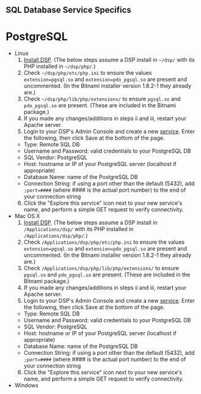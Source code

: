 ## <a name="top"></a>SQL Database Service Specifics

# <a name="postgresql"></a>PostgreSQL

* Linux
  1. [Install DSP](Install-on-Linux). (The below steps assume a DSP install in `~/dsp/` with its PHP installed in `~/dsp/php/`.)
  2. Check `~/dsp/php/etc/php.ini` to ensure the values `extension=pgsql.so` and `extension=pdo_pgsql.so` are present and uncommented. (In the Bitnami installer version 1.8.2-1 they already are.)
  3. Check `~/dsp/php/lib/php/extensions/` to ensure `pgsql.so` and `pdo_pgsql.so` are present. (These are included in the Bitnami package.)
  4. If you made any changes/additions in steps ii and iii, restart your Apache server.
  5. Login to your DSP's Admin Console and create a new [service](Services). Enter the following, then click Save at the bottom of the page.
    * Type: Remote SQL DB
    * Username and Password: valid credentials to your PostgreSQL DB
    * SQL Vendor: PostgreSQL
    * Host: hostname or IP of your PostgreSQL server (localhost if appropriate)
    * Database Name: name of the PostgreSQL DB
    * Connection String: if using a port other than the default (5432), add `;port=####` (where #### is the actual port number) to the end of your connection string
  6. Click the "Explore this service" icon next to your new service's name, and perform a simple GET request to verify connectivity.
* Mac OS X
  1. [Install DSP](Install-Mac-OS-X). (The below steps assume a DSP install in `/Applications/dsp/` with its PHP installed in `/Applications/dsp/php/`.)
  2. Check `/Applications/dsp/php/etc/php.ini` to ensure the values `extension=pgsql.so` and `extension=pdo_pgsql.so` are present and uncommented. (In the Bitnami installer version 1.8.2-1 they already are.)
  3. Check `/Applications/dsp/php/lib/php/extensions/` to ensure `pgsql.so` and `pdo_pgsql.so` are present. (These are included in the Bitnami package.)
  4. If you made any changes/additions in steps ii and iii, restart your Apache server.
  5. Login to your DSP's Admin Console and create a new [service](Services). Enter the following, then click Save at the bottom of the page.
    * Type: Remote SQL DB
    * Username and Password: valid credentials to your PostgreSQL DB
    * SQL Vendor: PostgreSQL
    * Host: hostname or IP of your PostgreSQL server (localhost if appropriate)
    * Database Name: name of the PostgreSQL DB
    * Connection String: if using a port other than the default (5432), add `;port=####` (where #### is the actual port number) to the end of your connection string
  6. Click the "Explore this service" icon next to your new service's name, and perform a simple GET request to verify connectivity.
* Windows